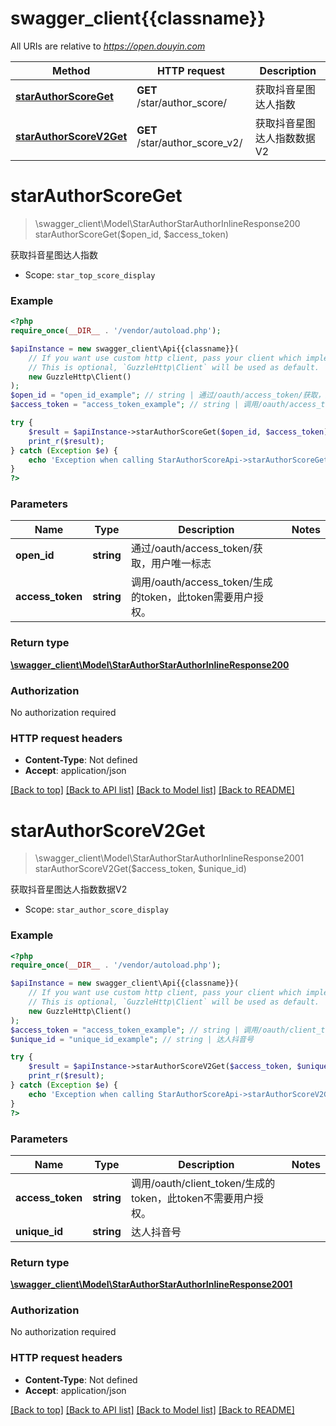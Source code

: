 # swagger_client{{classname}}

All URIs are relative to *https://open.douyin.com*

Method | HTTP request | Description
------------- | ------------- | -------------
[**starAuthorScoreGet**](StarAuthorScoreApi.md#starAuthorScoreGet) | **GET** /star/author_score/ | 获取抖音星图达人指数
[**starAuthorScoreV2Get**](StarAuthorScoreApi.md#starAuthorScoreV2Get) | **GET** /star/author_score_v2/ | 获取抖音星图达人指数数据V2

# **starAuthorScoreGet**
> \swagger_client\Model\StarAuthorStarAuthorInlineResponse200 starAuthorScoreGet($open_id, $access_token)

获取抖音星图达人指数

* Scope: `star_top_score_display`

### Example
```php
<?php
require_once(__DIR__ . '/vendor/autoload.php');

$apiInstance = new swagger_client\Api{{classname}}(
    // If you want use custom http client, pass your client which implements `GuzzleHttp\ClientInterface`.
    // This is optional, `GuzzleHttp\Client` will be used as default.
    new GuzzleHttp\Client()
);
$open_id = "open_id_example"; // string | 通过/oauth/access_token/获取，用户唯一标志
$access_token = "access_token_example"; // string | 调用/oauth/access_token/生成的token，此token需要用户授权。

try {
    $result = $apiInstance->starAuthorScoreGet($open_id, $access_token);
    print_r($result);
} catch (Exception $e) {
    echo 'Exception when calling StarAuthorScoreApi->starAuthorScoreGet: ', $e->getMessage(), PHP_EOL;
}
?>
```

### Parameters

Name | Type | Description  | Notes
------------- | ------------- | ------------- | -------------
 **open_id** | **string**| 通过/oauth/access_token/获取，用户唯一标志 |
 **access_token** | **string**| 调用/oauth/access_token/生成的token，此token需要用户授权。 |

### Return type

[**\swagger_client\Model\StarAuthorStarAuthorInlineResponse200**](../Model/StarAuthorStarAuthorInlineResponse200.md)

### Authorization

No authorization required

### HTTP request headers

 - **Content-Type**: Not defined
 - **Accept**: application/json

[[Back to top]](#) [[Back to API list]](../../README.md#documentation-for-api-endpoints) [[Back to Model list]](../../README.md#documentation-for-models) [[Back to README]](../../README.md)

# **starAuthorScoreV2Get**
> \swagger_client\Model\StarAuthorStarAuthorInlineResponse2001 starAuthorScoreV2Get($access_token, $unique_id)

获取抖音星图达人指数数据V2

* Scope: `star_author_score_display`

### Example
```php
<?php
require_once(__DIR__ . '/vendor/autoload.php');

$apiInstance = new swagger_client\Api{{classname}}(
    // If you want use custom http client, pass your client which implements `GuzzleHttp\ClientInterface`.
    // This is optional, `GuzzleHttp\Client` will be used as default.
    new GuzzleHttp\Client()
);
$access_token = "access_token_example"; // string | 调用/oauth/client_token/生成的token，此token不需要用户授权。
$unique_id = "unique_id_example"; // string | 达人抖音号

try {
    $result = $apiInstance->starAuthorScoreV2Get($access_token, $unique_id);
    print_r($result);
} catch (Exception $e) {
    echo 'Exception when calling StarAuthorScoreApi->starAuthorScoreV2Get: ', $e->getMessage(), PHP_EOL;
}
?>
```

### Parameters

Name | Type | Description  | Notes
------------- | ------------- | ------------- | -------------
 **access_token** | **string**| 调用/oauth/client_token/生成的token，此token不需要用户授权。 |
 **unique_id** | **string**| 达人抖音号 |

### Return type

[**\swagger_client\Model\StarAuthorStarAuthorInlineResponse2001**](../Model/StarAuthorStarAuthorInlineResponse2001.md)

### Authorization

No authorization required

### HTTP request headers

 - **Content-Type**: Not defined
 - **Accept**: application/json

[[Back to top]](#) [[Back to API list]](../../README.md#documentation-for-api-endpoints) [[Back to Model list]](../../README.md#documentation-for-models) [[Back to README]](../../README.md)

